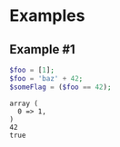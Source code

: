 # Examples

## Example #1

```php
$foo = [1];
$foo = 'baz' + 42;
$someFlag = ($foo == 42);
```
```
array (
  0 => 1,
)
42
true
```
